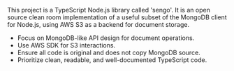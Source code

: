 <!-- Use this file to provide workspace-specific custom instructions to Copilot. For more details, visit https://code.visualstudio.com/docs/copilot/copilot-customization#_use-a-githubcopilotinstructionsmd-file -->

This project is a TypeScript Node.js library called 'sengo'. It is an open source clean room implementation of a useful subset of the MongoDB client for Node.js, using AWS S3 as a backend for document storage.

- Focus on MongoDB-like API design for document operations.
- Use AWS SDK for S3 interactions.
- Ensure all code is original and does not copy MongoDB source.
- Prioritize clean, readable, and well-documented TypeScript code.
